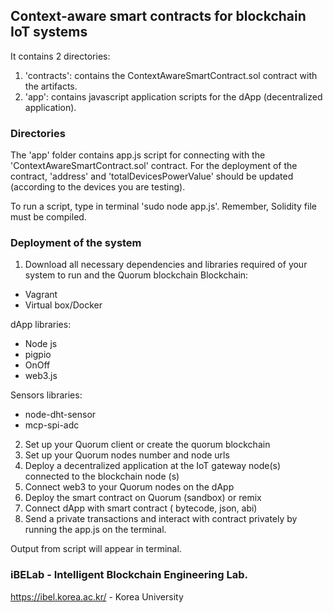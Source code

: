 ## Context-aware smart contracts for blockchain IoT systems

It contains 2 directories:

1. 'contracts': contains the ContextAwareSmartContract.sol contract with the artifacts.
2. 'app': contains javascript application scripts for the dApp (decentralized application).


### Directories

The 'app' folder contains app.js script for connecting with the 'ContextAwareSmartContract.sol' contract.
For the deployment of the contract, 'address' and 'totalDevicesPowerValue' should be updated (according to the devices you are testing).


To run a script, type in terminal 'sudo node app.js'. Remember, Solidity file must be compiled.

### Deployment of the system

1. Download all necessary dependencies and libraries required of your system to run and the Quorum blockchain
Blockchain:
- Vagrant
- Virtual box/Docker

dApp libraries:
- Node js
- pigpio
- OnOff
- web3.js

Sensors libraries:
- node-dht-sensor
- mcp-spi-adc

2. Set up your Quorum client or create the quorum blockchain
3. Set up your Quorum nodes number and node urls
4. Deploy a decentralized application at the IoT gateway node(s) connected to the blockchain node (s)
5. Connect web3 to your Quorum nodes on the dApp
6. Deploy the smart contract on Quorum (sandbox) or remix
7. Connect dApp with smart contract ( bytecode, json, abi)
8. Send a private transactions and interact with contract privately by running the app.js on the terminal.

Output from script will appear in terminal.

### iBELab - Intelligent Blockchain Engineering Lab.
https://ibel.korea.ac.kr/ - Korea University
